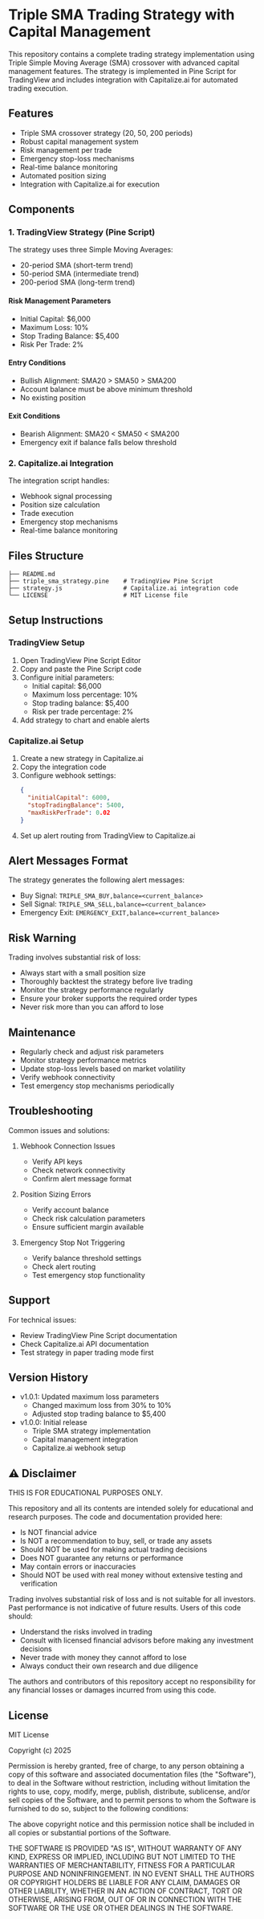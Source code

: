 # Triple SMA Trading Strategy with Capital Management
This repository contains a complete trading strategy implementation using Triple Simple Moving Average (SMA) crossover with advanced capital management features. The strategy is implemented in Pine Script for TradingView and includes integration with Capitalize.ai for automated trading execution.

## Features
- Triple SMA crossover strategy (20, 50, 200 periods)
- Robust capital management system
- Risk management per trade
- Emergency stop-loss mechanisms
- Real-time balance monitoring
- Automated position sizing
- Integration with Capitalize.ai for execution

## Components

### 1. TradingView Strategy (Pine Script)
The strategy uses three Simple Moving Averages:
- 20-period SMA (short-term trend)
- 50-period SMA (intermediate trend)
- 200-period SMA (long-term trend)

#### Risk Management Parameters
- Initial Capital: $6,000
- Maximum Loss: 10%
- Stop Trading Balance: $5,400
- Risk Per Trade: 2%

#### Entry Conditions
- Bullish Alignment: SMA20 > SMA50 > SMA200
- Account balance must be above minimum threshold
- No existing position

#### Exit Conditions
- Bearish Alignment: SMA20 < SMA50 < SMA200
- Emergency exit if balance falls below threshold

### 2. Capitalize.ai Integration
The integration script handles:
- Webhook signal processing
- Position size calculation
- Trade execution
- Emergency stop mechanisms
- Real-time balance monitoring

## Files Structure
```
├── README.md
├── triple_sma_strategy.pine    # TradingView Pine Script
├── strategy.js                 # Capitalize.ai integration code
└── LICENSE                     # MIT License file
```

## Setup Instructions

### TradingView Setup
1. Open TradingView Pine Script Editor
2. Copy and paste the Pine Script code
3. Configure initial parameters:
   - Initial capital: $6,000
   - Maximum loss percentage: 10%
   - Stop trading balance: $5,400
   - Risk per trade percentage: 2%
4. Add strategy to chart and enable alerts

### Capitalize.ai Setup
1. Create a new strategy in Capitalize.ai
2. Copy the integration code
3. Configure webhook settings:
   ```json
   {
     "initialCapital": 6000,
     "stopTradingBalance": 5400,
     "maxRiskPerTrade": 0.02
   }
   ```
4. Set up alert routing from TradingView to Capitalize.ai

## Alert Messages Format
The strategy generates the following alert messages:
- Buy Signal: `TRIPLE_SMA_BUY,balance=<current_balance>`
- Sell Signal: `TRIPLE_SMA_SELL,balance=<current_balance>`
- Emergency Exit: `EMERGENCY_EXIT,balance=<current_balance>`

## Risk Warning
Trading involves substantial risk of loss:
- Always start with a small position size
- Thoroughly backtest the strategy before live trading
- Monitor the strategy performance regularly
- Ensure your broker supports the required order types
- Never risk more than you can afford to lose

## Maintenance
- Regularly check and adjust risk parameters
- Monitor strategy performance metrics
- Update stop-loss levels based on market volatility
- Verify webhook connectivity
- Test emergency stop mechanisms periodically

## Troubleshooting
Common issues and solutions:
1. Webhook Connection Issues
   - Verify API keys
   - Check network connectivity
   - Confirm alert message format

2. Position Sizing Errors
   - Verify account balance
   - Check risk calculation parameters
   - Ensure sufficient margin available

3. Emergency Stop Not Triggering
   - Verify balance threshold settings
   - Check alert routing
   - Test emergency stop functionality

## Support
For technical issues:
- Review TradingView Pine Script documentation
- Check Capitalize.ai API documentation
- Test strategy in paper trading mode first

## Version History
- v1.0.1: Updated maximum loss parameters
  - Changed maximum loss from 30% to 10%
  - Adjusted stop trading balance to $5,400
- v1.0.0: Initial release
  - Triple SMA strategy implementation
  - Capital management integration
  - Capitalize.ai webhook setup

## ⚠️ Disclaimer

THIS IS FOR EDUCATIONAL PURPOSES ONLY.

This repository and all its contents are intended solely for educational and research purposes. The code and documentation provided here:

- Is NOT financial advice
- Is NOT a recommendation to buy, sell, or trade any assets
- Should NOT be used for making actual trading decisions
- Does NOT guarantee any returns or performance
- May contain errors or inaccuracies
- Should NOT be used with real money without extensive testing and verification

Trading involves substantial risk of loss and is not suitable for all investors. Past performance is not indicative of future results. Users of this code should:
- Understand the risks involved in trading
- Consult with licensed financial advisors before making any investment decisions
- Never trade with money they cannot afford to lose
- Always conduct their own research and due diligence

The authors and contributors of this repository accept no responsibility for any financial losses or damages incurred from using this code.

## License

MIT License

Copyright (c) 2025

Permission is hereby granted, free of charge, to any person obtaining a copy
of this software and associated documentation files (the "Software"), to deal
in the Software without restriction, including without limitation the rights
to use, copy, modify, merge, publish, distribute, sublicense, and/or sell
copies of the Software, and to permit persons to whom the Software is
furnished to do so, subject to the following conditions:

The above copyright notice and this permission notice shall be included in all
copies or substantial portions of the Software.

THE SOFTWARE IS PROVIDED "AS IS", WITHOUT WARRANTY OF ANY KIND, EXPRESS OR
IMPLIED, INCLUDING BUT NOT LIMITED TO THE WARRANTIES OF MERCHANTABILITY,
FITNESS FOR A PARTICULAR PURPOSE AND NONINFRINGEMENT. IN NO EVENT SHALL THE
AUTHORS OR COPYRIGHT HOLDERS BE LIABLE FOR ANY CLAIM, DAMAGES OR OTHER
LIABILITY, WHETHER IN AN ACTION OF CONTRACT, TORT OR OTHERWISE, ARISING FROM,
OUT OF OR IN CONNECTION WITH THE SOFTWARE OR THE USE OR OTHER DEALINGS IN THE
SOFTWARE.